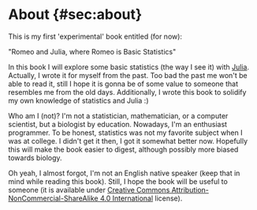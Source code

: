 # About {#sec:about}

This is my first 'experimental' book entitled (for now):

"Romeo and Julia, where Romeo is Basic Statistics"

In this book I will explore some basic statistics (the way I see it) with [Julia](https://julialang.org/). Actually, I wrote it for myself from the past. Too bad the past me won't be able to read it, still I hope it is gonna be of some value to someone that resembles me from the old days. Additionally, I wrote this book to solidify my own knowledge of statistics and Julia :)

Who am I (not)? I'm not a statistician, mathematician, or a computer scientist, but a biologist by education. Nowadays, I'm an enthusiast programmer. To be honest, statistics was not my favorite subject when I was at college. I didn't get it then, I got it somewhat better now. Hopefully this will make the book easier to digest, although possibly more biased towards biology.

Oh yeah, I almost forgot, I'm not an English native speaker (keep that in mind while reading this book). Still, I hope the book will be useful to someone (it is available under [Creative Commons Attribution-NonCommercial-ShareAlike 4.0 International](http://creativecommons.org/licenses/by-nc-sa/4.0/) license).
